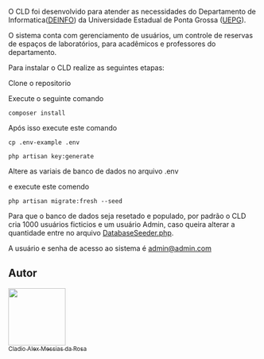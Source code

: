 
O CLD foi desenvolvido para atender as necessidades do Departamento de Informatica([DEINFO](https://deinfo.uepg.br/)) da Universidade Estadual de Ponta Grossa ([UEPG](https://www.uepg.br/)).

O sistema conta com gerenciamento de usuários, um controle de reservas de espaços de laboratórios, para acadêmicos e professores do departamento. 


Para instalar o CLD realize as seguintes etapas:

Clone o repositorio

Execute o seguinte comando

``composer install``

Após isso execute este comando

``cp .env-example .env``

``php artisan key:generate``

Altere as variais de banco de dados no arquivo .env

e execute este comendo

``php artisan migrate:fresh --seed`` 

Para que o banco de dados seja resetado e populado, por padrão o CLD cria 1000 usuários ficticios e um usuário Admin, caso queira alterar a quantidade entre no arquivo [DatabaseSeeder.php](https://github.com/al3xm3ssias/cld/blob/master/database/seeders/DatabaseSeeder.php). 

A usuário e senha de acesso ao sistema é admin@admin.com



## Autor

[<img src="https://avatars.githubusercontent.com/u/93291578?&v=4" width=115><br><sub>Cladio Alex Messias da Rosa</sub>](https://github.com/al3xm3ssias)

